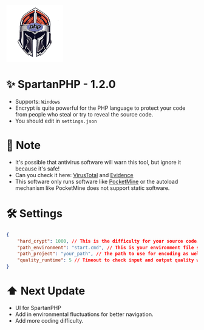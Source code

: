 <img src="https://github.com/VennDev/SpartanPHP/blob/main/icon.png" alt="SpartanPHP" height="150" width="150" />

# ✨ SpartanPHP - 1.2.0
- Supports: ``Windows``
- Encrypt is quite powerful for the PHP language to protect your code from people who steal or try to reveal the source code.
- You should edit in `settings.json`

# 📝 Note
- It's possible that antivirus software will warn this tool, but ignore it because it's safe!
- Can you check it here: [VirusTotal](https://www.virustotal.com/gui/file/fbd96feeb829a1db4715e129ec6faf0ede002a6f347adfe13e8bf52e2a7735f2?nocache=1) and [Evidence](https://www.techspot.com/community/topics/virustotal-says-malicious-on-virus-scan-is-it-ai-or-a-virus.264181/#google_vignette)
- This software only runs software like [PocketMine](https://github.com/pmmp/PocketMine-MP) or the autoload mechanism like PocketMine does not support static software.

# 🛠 Settings
```json
{
    "hard_crypt": 1000, // This is the difficulty for your source code.
    "path_environment": "start.cmd", // This is your environment file such as the start.cmd of a piece of software to run it overall.
    "path_project": "your_path", // The path to use for encoding as well as running encoded codes.
    "quality_runtime": 5 // Timeout to check input and output quality when running the environment as well as encode.
}
```

# ⬆ Next Update
- UI for SpartanPHP
- Add in environmental fluctuations for better navigation.
- Add more coding difficulty.
